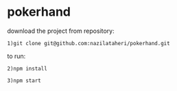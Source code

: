 # pokerhand

download the project from repository:
```
1)git clone git@github.com:nazilataheri/pokerhand.git
```

to run:
```
2)npm install
```
```
3)npm start
```
